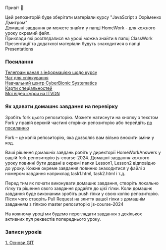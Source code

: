 Привіт 👋

Цей репозиторій буде зберігати матеріали курсу "JavaScript з Охріменко Дмитром" <br>
Домашні завдання ви можете знайти у папці HomeWork - для кожного уроку окремий файл.<br>
Приклади які розглядалися на уроці можна знайти в папці ClassWork<br>
Презентації та додаткові матеріали будуть знаходитися в папці Presentations<br>

### Посилання
[Телеграм канал з інформацією щодо курсу](https://t.me/js_course_cbs)<br>
[Чат для спілкування](https://t.me/+tVRybZbaI_k1ZThi)<br>
[Навчальний центр CyberBionic Systematics](https://edu.cbsystematics.com/)<br>
[Карти спеціальностей](https://edu.cbsystematics.com/ua/roadmap)<br>
[Мої відео курси на ITVDN](https://itvdn.com/ua/catalog/author/dmitriy-okhrimenko)<br>

### Як здавати домашнє завдання на перевірку

Зробіть fork цього репозиторію. Можете натиснути на кнопку з текстом Fork у правій верхній частині сторінки репозиторію або перейдіть [по посиланню](https://github.com/d-okhrimenko/js-course-2024/fork) 

Fork – це копія репозиторію, яка дозволяє вам вільно вносити зміни у код.

Ваші рішення домашніх завдань робіть у директорії HomeWorkAnswers у вашій fork репозиторію js-course-2024. Домашні завдання кожного уроку повинні бути додані в окремі папки Lesson1, Lesson2 відповідно до уроку. Кожне окреме завдання повинно знаходитися у файлі з номером завдання наприклад task1.html, task2.html і т.д.

Перед тим як почати виконувати домашнє завдання, створіть локально гілку та рішення свого завдання додайте до цієї гілки. Коли домашнє завдання буде виконаним зробіть push гілки у свою копію репозиторію. Після чого створіть Pull Request на злиття вашої гілки з домашнім завданням з гілкою master репозиторію js-course-2024

На кожному уроці ми будемо переглядати завдання з декількох активних пул реквестів попереднього уроку.

### Записи уроків
[1. Основи GIT](https://www.youtube.com/watch?v=8Udwdb2Mbd4&ab_channel=ITVDN)

